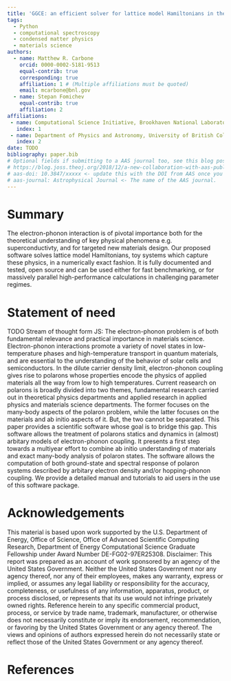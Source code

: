 ```yaml
---
title: 'GGCE: an efficient solver for lattice model Hamiltonians in the polaron limit'
tags:
  - Python
  - computational spectroscopy
  - condensed matter physics
  - materials science
authors:
  - name: Matthew R. Carbone
    orcid: 0000-0002-5181-9513
    equal-contrib: true
    corresponding: true
    affiliation: 1 # (Multiple affiliations must be quoted)
    email: mcarbone@bnl.gov
  - name: Stepan Fomichev
    equal-contrib: true
    affiliation: 2
affiliations:
 - name: Computational Science Initiative, Brookhaven National Laboratory, Upton, New York 11973, USA
   index: 1
 - name: Department of Physics and Astronomy, University of British Columbia, Vancouver, British Columbia V6T 1Z1, Canada
   index: 2
date: TODO
bibliography: paper.bib
# Optional fields if submitting to a AAS journal too, see this blog post:
# https://blog.joss.theoj.org/2018/12/a-new-collaboration-with-aas-publishing
# aas-doi: 10.3847/xxxxx <- update this with the DOI from AAS once you know it.
# aas-journal: Astrophysical Journal <- The name of the AAS journal.
---
```


# Summary

The electron-phonon interaction is of pivotal importance both for the theoretical understanding of key physical phenomena e.g. superconductivty, and for targeted new materials design. Our proposed software solves lattice model Hamiltonians, toy systems which capture these physics, in a numerically exact fashion. It is fully documented and tested, open source and can be used either for fast benchmarking, or for massively parallel high-performance calculations in challenging parameter regimes.

# Statement of need
TODO
Stream of thought form JS:
The electron-phonon problem is of both fundamental relevance and practical importance in materials science. Electron-phonon interactions promote a variety of novel states in low-temperature phases and high-temperature transport in quantum materials, and are essential to the understanding of the behavior of solar cells and semiconductors.  In the dilute carrier density limit, electron-phonon coupling gives rise to polarons whose properties encode the physics of applied materials all the way from low to high temperatures.  Current reasearch on polarons is broadly divided into two themes, fundamental research carried out in theoretical physics departments and applied research in applied physics and materials science departments.  The former focuses on the many-body aspects of the polaron problem, while the latter focuses on the materials and ab initio aspects of it.  But, the two cannot be separated.  This paper provides a scientific software whose goal is to bridge this gap.  This software allows the treatment of polarons statics and dynamics in (almost) arbitary models of electron-phonon coupling.  It presents a first step towards a multiyear effort to combine ab initio understanding of materials and exact many-body analysis of polaron states. The software allows the computation of both ground-state and spectral response of polaron systems described by arbitary electron density and/or hopping-phonon coupling.  We provide a detailed manual and tutorials to aid users in the use of this software package.

# Acknowledgements

This material is based upon work supported by the U.S. Department of Energy, Office of Science, Office of Advanced Scientific Computing Research, Department of Energy Computational Science Graduate Fellowship under Award Number DE-FG02-97ER25308. Disclaimer: This report was prepared as an account of work sponsored by an agency of the United States Government. Neither the United States Government nor any agency thereof, nor any of their employees, makes any warranty, express or implied, or assumes any legal liability or responsibility for the accuracy, completeness, or usefulness of any information, apparatus, product, or process disclosed, or represents that its use would not infringe privately owned rights. Reference herein to any specific commercial product, process, or service by trade name, trademark, manufacturer, or otherwise does not necessarily constitute or imply its endorsement, recommendation, or favoring by the United States Government or any agency thereof. The views and opinions of authors expressed herein do not necessarily state or reflect those of the United States Government or any agency thereof.

# References
